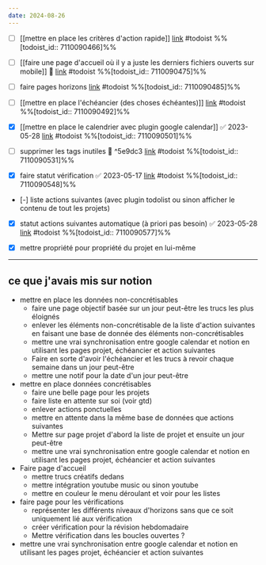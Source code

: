 ```yaml
---
date: 2024-08-26
---
```


- [ ] [[mettre en place les critères d'action rapide]] [link](https://todoist.com/showTask?id=7110090466) #todoist %%[todoist_id:: 7110090466]%%
- [ ] [[faire une page d'accueil où il y a juste les derniers fichiers ouverts sur mobile]] 🔽  [link](https://todoist.com/showTask?id=7110090475) #todoist %%[todoist_id:: 7110090475]%%
- [ ] faire pages horizons [link](https://todoist.com/showTask?id=7110090485) #todoist %%[todoist_id:: 7110090485]%%
- [ ] [[mettre en place l'échéancier (des choses échéantes)]] [link](https://todoist.com/showTask?id=7110090492) #todoist %%[todoist_id:: 7110090492]%%
- [x] [[mettre en place le calendrier avec plugin google calendar]] ✅ 2023-05-28 [link](https://todoist.com/showTask?id=7110090501) #todoist %%[todoist_id:: 7110090501]%%
- [ ] supprimer les tags inutiles 🔽 ^5e9dc3 [link](https://todoist.com/showTask?id=7110090531) #todoist %%[todoist_id:: 7110090531]%%

- [x] faire statut vérification ✅ 2023-05-17 [link](https://todoist.com/showTask?id=7110090548) #todoist %%[todoist_id:: 7110090548]%%
- [-] liste actions suivantes (avec plugin todolist ou sinon afficher le contenu de tout les projets)
- [x] statut actions suivantes automatique (à priori pas besoin) ✅ 2023-05-28 [link](https://todoist.com/showTask?id=7110090577) #todoist %%[todoist_id:: 7110090577]%%
- [x] mettre propriété pour propriété du projet en lui-même


---
## ce que j'avais mis sur notion
- mettre en place les données non-concrétisables
	- faire une page objectif basée sur un jour peut-être les trucs les plus éloignés
	- enlever les éléments non-concrétisable de la liste d'action suivantes en faisant une base de donnée des éléments non-concrétisables
	- mettre une vrai synchronisation entre google calendar et notion en utilisant les pages projet, échéancier et action suivantes
	- Faire en sorte d'avoir l'échéancier et les trucs à revoir chaque semaine dans un jour peut-être
	- mettre une notif pour la date d'un jour peut-être
- mettre en place données concrétisables
	- faire une belle page pour les projets
	- faire liste en attente sur soi (voir gtd)
	- enlever actions ponctuelles
	- mettre en attente dans la même base de données que actions suivantes
	- Mettre sur page projet d'abord la liste de projet et ensuite un jour peut-être
	- mettre une vrai synchronisation entre google calendar et notion en utilisant les pages projet, échéancier et action suivantes
- Faire page d'accueil
	- mettre trucs créatifs dedans
	- mettre intégration youtube music ou sinon youtube
	- mettre en couleur le menu déroulant et voir pour les listes
- faire page pour les vérifications
	- représenter les différents niveaux d'horizons sans que ce soit uniquement lié aux vérification
	- créer vérification pour la révision hebdomadaire
	- Mettre vérification dans les boucles ouvertes ?
- mettre une vrai synchronisation entre google calendar et notion en utilisant les pages projet, échéancier et action suivantes

